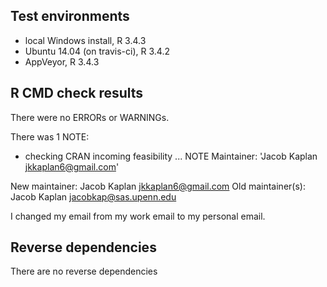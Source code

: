 ## Test environments

* local Windows install, R 3.4.3
* Ubuntu 14.04 (on travis-ci), R 3.4.2
* AppVeyor, R 3.4.3

## R CMD check results
There were no ERRORs or WARNINGs. 

There was 1 NOTE:

* checking CRAN incoming feasibility ... NOTE
Maintainer: 'Jacob Kaplan <jkkaplan6@gmail.com>'

New maintainer:
  Jacob Kaplan <jkkaplan6@gmail.com>
Old maintainer(s):
  Jacob Kaplan <jacobkap@sas.upenn.edu>
  
I changed my email from my work email to my personal email. 


## Reverse dependencies

There are no reverse dependencies

